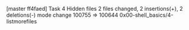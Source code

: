 [master ff4faed] Task 4 Hidden files
 2 files changed, 2 insertions(+), 2 deletions(-)
 mode change 100755 => 100644 0x00-shell_basics/4-listmorefiles

